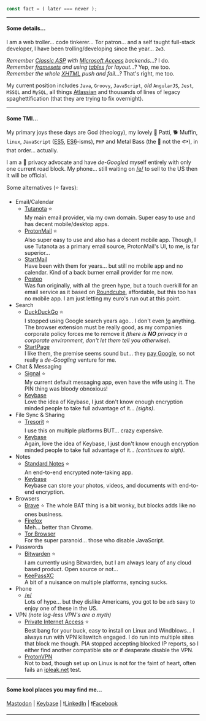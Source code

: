```javascript
const fact = ( later === never );
```

---
#### Some details...

I am a web troller... code tinkerer... Tor patron... and a self taught full-stack developer, I have been trolling/developing since the year... `2e3`.

*Remember [Classic ASP](https://en.wikipedia.org/wiki/Active_Server_Pages) with [Microsoft Access](https://en.wikipedia.org/wiki/Microsoft_Access) backends...?* I do.  
*Remember [framesets](https://developer.mozilla.org/en-US/docs/Web/HTML/Element/frameset) and using [tables](https://developer.mozilla.org/en-US/docs/Web/HTML/Element/table) for layout...?* Yep, me too.  
*Remember the whole [XHTML](https://en.wikipedia.org/wiki/XHTML) push and fail...?* That's right, me too.

My current position includes `Java`, `Groovy`, `JavaScript`, *old* `AngularJS`, `Jest`, `MSSQL` and `MySQL`, all things [Atlassian](https://www.atlassian.com/) and thousands of lines of legacy spaghettification (that they are trying to fix overnight).

---
#### Some TMI...
My primary joys these days are God (theology), my lovely :woman: Patti, :dog2: Muffin, `linux`, `JavaScript` ([ES5](https://en.wikipedia.org/wiki/ECMAScript#5th_Edition), [ES6](https://en.wikipedia.org/wiki/ECMAScript#6th_Edition_%E2%80%93_ECMAScript_2015)-isms), `PHP` and Metal Bass (the :guitar: not the :fish:), in that order...  actually.

I am a :closed_lock_with_key: privacy advocate and have *de-Googled* myself entirely with only one current road block. My phone... still waiting on [/e/](https://e.foundation/) to sell to the US then it will be official.

Some alternatives (:star: faves):  
* Email/Calendar
   * [Tutanota](https://www.tutanota.com/) :star:  
     My main email provider, via my own domain. Super easy to use and has decent mobile/desktop apps.
   * [ProtonMail](https://protonmail.com/) :star:  
     Also super easy to use and also has a decent mobile app. Though, I use Tutanota as a primary email source, ProtonMail's UI, to me, is far superior...
   * [StartMail](https://www.startmail.com/)  
     Have been with them for years... but still no mobile app and no calendar. Kind of a back burner email provider for me now.
   * [Posteo](https://posteo.de/)  
     Was fun originally, with all the green hype, but a touch overkill for an email service as it based on [Roundcube](https://roundcube.net/), affordable, but this too has no mobile app. I am just letting my euro's run out at this point.
* Search
   * [DuckDuckGo](https://duckduckgo.com/) :star:  
     I stopped using Google search years ago... I don't even [!g](https://duckduckgo.com/bang?q=!g) anything. The browser extension must be really good, as my companies corporate policy forces me to remove it *(there is **NO** privacy in a corporate environment, don't let them tell you otherwise)*.
   * [StartPage](https://www.startpage.com/)  
     I like them, the premise seems sound but... they [pay Google](https://startpage.com/#home__section__tech), so not really a *de-Googling* venture for me.
* Chat & Messaging
   * [Signal](https://www.signal.org/) :star:  
     My current default messaging app, even have the wife using it. The PIN thing was bloody obnoxious!
   * [Keybase](https://keybase.io/)  
     Love the idea of Keybase, I just don't know enough encryption minded people to take full advantage of it... *(sighs)*.
* File Sync & Sharing
   * [Tresorit](https://tresorit.com/) :star:  
     I use this on multiple platforms BUT... crazy expensive.
   * [Keybase](https://keybase.io/)  
     Again, love the idea of Keybase, I just don't know enough encryption minded people to take full advantage of it... *(continues to sigh)*.
* Notes
   * [Standard Notes](https://standardnotes.org/) :star:  
     An end-to-end encrypted note-taking app.
   * [Keybase](https://keybase.io/)  
     Keybase can store your photos, videos, and documents with end-to-end encryption.
* Browsers
   * [Brave](https://brave.com/) :star: 
     The whole BAT thing is a bit wonky, but blocks adds like no ones business.
   * [Firefox](https://www.mozilla.org/en-US/firefox/)  
     Meh... better than Chrome.
   * [Tor Browser](https://www.torproject.org/)  
     For the super paranoid... those who disable JavaScript.
* Passwords
   * [Bitwarden](https://bitwarden.com/) :star:  
     I am currently using Bitwarden, but I am always leary of any cloud based product. Open source or not...
   * [KeePassXC](https://keepassxc.org/)  
     A bit of a nuisance on multiple platforms, syncing sucks.
* Phone
   * [/e/](https://e.foundation)  
     Lots of hype... but they dislike Americans, you got to be `adb` savy to enjoy one of these in the US.
* VPN *(note log-less VPN's are a myth)*
   * [Private Internet Access](https://www.privateinternetaccess.com/) :star:  
     Best bang for your buck, easy to install on Linux and Windblows... I always run with VPN killswitch engaged. I do run into multiple sites that block me though. PIA stopped accepting blocked IP reports, so I either find another compatible site or if desperate disable the VPN.
   * [ProtonVPN](https://protonvpn.com/)  
     Not to bad, though set up on Linux is not for the faint of heart, often fails an [ipleak.net](https://ipleak.net/) test.
---
#### Some kool places you may find me...
[Mastodon](https://mastodon.social/@inhabitant) | [Keybase](https://keybase.io/inhabitant) | :heavy_exclamation_mark:[LinkedIn](https://duckduckgo.com/?q=%28%28inhabitant%29AND%28human%29%29%20site%3Alinkedin.com) | :heavy_exclamation_mark:[Facebook](https://duckduckgo.com/?q=%28%28inhabitant%29AND%28human%29%29%20site%3Afacebook.com)

---
